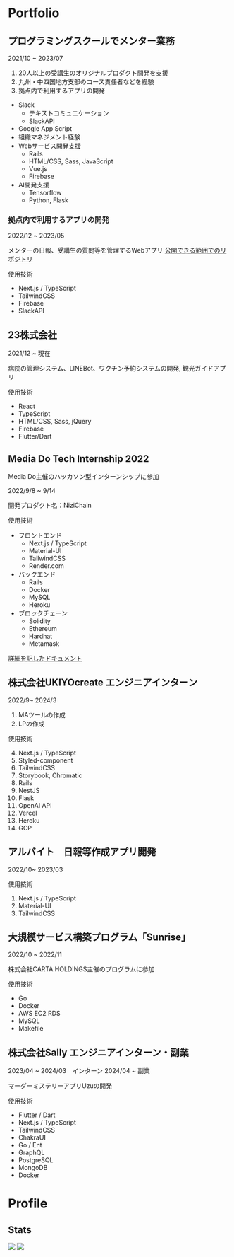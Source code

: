 # Portfolio
## プログラミングスクールでメンター業務
2021/10 ~ 2023/07

1. 20人以上の受講生のオリジナルプロダクト開発を支援
2. 九州・中四国地方支部のコース責任者などを経験
3. 拠点内で利用するアプリの開発

- Slack
  - テキストコミュニケーション
  - SlackAPI
- Google App Script
- 組織マネジメント経験
- Webサービス開発支援
  - Rails
  - HTML/CSS, Sass, JavaScript
  - Vue.js
  - Firebase
- AI開発支援
  - Tensorflow
  - Python, Flask

### 拠点内で利用するアプリの開発
2022/12 ~ 2023/05

メンターの日報、受講生の質問等を管理するWebアプリ
[公開できる範囲でのリポジトリ](https://github.com/YuukiHayashi0510/question-app)

使用技術
- Next.js / TypeScript
- TailwindCSS
- Firebase
- SlackAPI

## 23株式会社
2021/12 ~ 現在

病院の管理システム、LINEBot、ワクチン予約システムの開発, 観光ガイドアプリ

使用技術
- React
- TypeScript
- HTML/CSS, Sass, jQuery
- Firebase
- Flutter/Dart

## Media Do Tech Internship 2022
Media Do主催のハッカソン型インターンシップに参加

2022/9/8 ~ 9/14

開発プロダクト名：NiziChain

使用技術
- フロントエンド
  - Next.js / TypeScript
  - Material-UI
  - TailwindCSS
  - Render.com
- バックエンド
  - Rails
  - Docker
  - MySQL
  - Heroku
- ブロックチェーン
  - Solidity
  - Ethereum
  - Hardhat
  - Metamask

[詳細を記したドキュメント](https://docs.google.com/document/d/1q-j-IU6PqBysoziZjvimmDOneVOvzxKq58JakaXv2ZE/edit?usp=sharing)


## 株式会社UKIYOcreate エンジニアインターン
2022/9~ 2024/3

1. MAツールの作成
2. LPの作成

使用技術

4. Next.js / TypeScript
7. Styled-component
8. TailwindCSS
12. Storybook, Chromatic
1. Rails
2. NestJS
3. Flask
14. OpenAI API
10. Vercel
11. Heroku
15. GCP

## アルバイト　日報等作成アプリ開発
2022/10~ 2023/03

使用技術
1. Next.js / TypeScript
4. Material-UI
5. TailwindCSS

## 大規模サービス構築プログラム「Sunrise」
2022/10 ~ 2022/11

株式会社CARTA HOLDINGS主催のプログラムに参加

使用技術
- Go
- Docker
- AWS EC2 RDS
- MySQL
- Makefile

## 株式会社Sally エンジニアインターン・副業
2023/04 ~ 2024/03　インターン
2024/04 ~ 副業

マーダーミステリーアプリUzuの開発

使用技術
- Flutter / Dart
- Next.js / TypeScript
- TailwindCSS
- ChakraUI
- Go / Ent
- GraphQL
- PostgreSQL
- MongoDB
- Docker

# Profile
## Stats
<img src="https://github-readme-stats.vercel.app/api?username=YuukiHayashi0510&show_icons=true" />
<img src="https://github-readme-stats.vercel.app/api/top-langs/?username=YuukiHayashi0510&layout=compact" />
